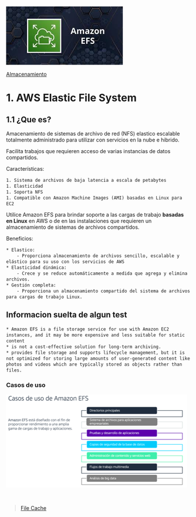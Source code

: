 ![Amazon Elastic File System](../../00_assets/Almacenamiento/efs-logo.jpeg)

[Almacenamiento](../../2-Almacenamiento/)

# 1. AWS Elastic File System

## 1.1 ¿Que es?

Amacenamiento de sistemas de archivo de red (NFS) elastico escalable totalmente administrado para utilizar con servicios en la nube e hibrido.

Facilita trabajos que requieren acceso de varias instancias de datos compartidos.

Características:

    1. Sistema de archivos de baja latencia a escala de petabytes
    1. Elasticidad
    1. Soporta NFS
    1. Compatible con Amazon Machine Images (AMI) basadas en Linux para EC2

Utilice Amazon EFS para brindar soporte a las cargas de trabajo **basadas en Linux** en AWS o de en las instalaciones que requieren un almacenamiento de sistemas de archivos compartidos.

Beneficios:

    * Elastico:
        - Proporciona almacenamiento de archivos sencillo, escalable y elástico para su uso con los servicios de AWS
    * Elasticidad dinámica:
        - Crece y se reduce automáticamente a medida que agrega y elimina archivos.
    * Gestión completa:
        - Proporciona un almacenamiento compartido del sistema de archivos para cargas de trabajo Linux.

## Informacion suelta de algun test

    * Amazon EFS is a file storage service for use with Amazon EC2 instances, and it may be more expensive and less suitable for static content
    * is not a cost-effective solution for long-term archiving.
    * provides file storage and supports lifecycle management, but it is not optimized for storing large amounts of user-generated content like photos and videos which are typically stored as objects rather than files.
    

### Casos de uso

![Casos de uso](../../00_assets/Almacenamiento/Casos-de-usos-EFS.png)


<br/>

> [File Cache](./file_cache.md)

<br/>